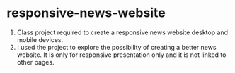 # responsive-news-website
1. Class project required to create a responsive news website desktop and mobile devices. 
2. I used the project to explore the possibility of creating a better news website. It is only for responsive presentation only and it is not linked to other pages.

